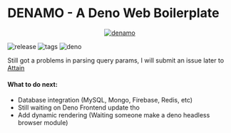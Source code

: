 # DENAMO - A Deno Web Boilerplate

<div align='center'>

[![denamo](https://i.ibb.co/9nFrDtq/denamo.jpg)](.)

</div>

![release](https://badgen.net/github/release/burhanahmeed/Denamo)
![tags](https://badgen.net/github/tags/burhanahmeed/Denamo)
![deno](https://badgen.net/badge/Deno/Latest/green)

Still got a problems in parsing query params, I will submit an issue later to [Attain](https://deno.land/x/attain)

#### What to do next: 
- Database integration (MySQL, Mongo, Firebase, Redis, etc)
- Still waiting on Deno Frontend update tho
- Add dynamic rendering (Waiting someone make a deno headless browser module)
